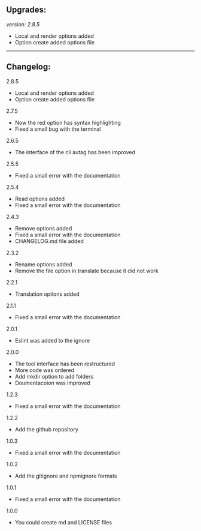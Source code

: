 ## Upgrades:    
*version: 2.8.5*
  * Local and render options added
  * Option create added options file
____

## Changelog:
2.8.5
  * Local and render options added
  * Option create added options file

2.7.5
  * Now the red option has syntax highlighting
  * Fixed a small bug with the terminal

2.6.5
  * The interface of the cli autag has been improved

2.5.5
  * Fixed a small error with the documentation

2.5.4
  * Read options added
  * Fixed a small error with the documentation

2.4.3
  * Remove options added
  * Fixed a small error with the documentation
  * CHANGELOG.md file added

2.3.2 
  * Rename options added
  * Remove the file option in translate because it did not work

2.2.1
  * Translation options added
  
2.1.1
  * Fixed a small error with the documentation

2.0.1
  * Eslint was added to the ignore

2.0.0
  * The tool interface has been restructured
  * More code was ordered
  * Add mkdir option to add folders
  * Doumentacoion was improved

1.2.3
  * Fixed a small error with the documentation

1.2.2
  * Add the github repository

1.0.3
  * Fixed a small error with the documentation

1.0.2
  * Add the gitignore and npmignore formats

1.0.1
  * Fixed a small error with the documentation

1.0.0
  * You could create md and LICENSE files